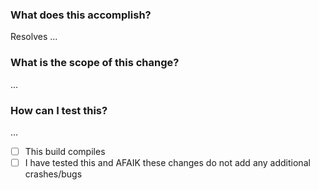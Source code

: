 ### What does this accomplish?

Resolves <issue>
...

### What is the scope of this change?
...

### How can I test this?
...

- [ ] This build compiles
- [ ] I have tested this and AFAIK these changes do not add any additional crashes/bugs
